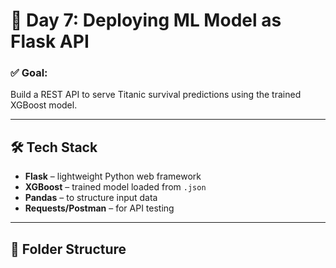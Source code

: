 # 🚀 Day 7: Deploying ML Model as Flask API

### ✅ Goal:
Build a REST API to serve Titanic survival predictions using the trained XGBoost model.

---

## 🛠️ Tech Stack
- **Flask** – lightweight Python web framework
- **XGBoost** – trained model loaded from `.json`
- **Pandas** – to structure input data
- **Requests/Postman** – for API testing

---

## 🧱 Folder Structure

